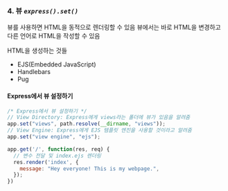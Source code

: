 ### 4. 뷰 *`express().set()`*
뷰를 사용하면 HTML을 동적으로 렌더링할 수 있음
뷰에서는 바로 HTML을 변경하고 다른 언어로 HTML을 작성할 수 있음

HTML을 생성하는 것들
* EJS(Embedded JavaScript)
* Handlebars
* Pug

#### Express에서 뷰 설정하기
```js
/* Express에서 뷰 설정하기 */
// View Directory: Express에게 views라는 폴더에 뷰가 있음을 알려줌
app.set("views", path.resolve(__dirname, "views"));
// View Engine: Express에게 EJS 템플릿 엔진을 사용할 것이라고 알려줌
app.set("view engine", "ejs");

app.get('/', function(res, req) {
  // 변수 전달 및 index.ejs 렌더링
  res.render('index', {
    message: "Hey everyone! This is my webpage.",
  });
})
```